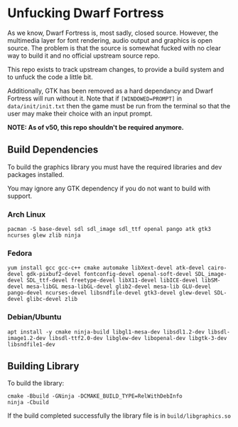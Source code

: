 Unfucking Dwarf Fortress
========================

As we know, Dwarf Fortress is, most sadly, closed source. However, the multimedia
layer for font rendering, audio output and graphics is open source. The problem
is that the source is somewhat fucked with no clear way to build it and no official
upstream source repo.

This repo exists to track upstream changes, to provide a build system and to unfuck
the code a little bit.

Additionally, GTK has been removed as a hard dependancy and Dwarf Fortress will
run without it. Note that if `[WINDOWED=PROMPT]` in `data/init/init.txt` then
the game must be run from the terminal so that the user may make their choice
with an input prompt.

**NOTE: As of v50, this repo shouldn't be required anymore.**

## Build Dependencies

To build the graphics library you must have the required libraries and
dev packages installed.

You may ignore any GTK dependency if you do not want to build with support.

### Arch Linux

```pacman -S base-devel sdl sdl_image sdl_ttf openal pango atk gtk3 ncurses glew zlib ninja```

### Fedora

```yum install gcc gcc-c++ cmake automake libXext-devel atk-devel cairo-devel gdk-pixbuf2-devel fontconfig-devel openal-soft-devel SDL_image-devel SDL_ttf-devel freetype-devel libX11-devel libICE-devel libSM-devel mesa-libGL mesa-libGL-devel glib2-devel mesa-lib GLU-devel pango-devel ncurses-devel libsndfile-devel gtk3-devel glew-devel SDL-devel glibc-devel zlib```

### Debian/Ubuntu

```apt install -y cmake ninja-build libgl1-mesa-dev libsdl1.2-dev libsdl-image1.2-dev libsdl-ttf2.0-dev libglew-dev libopenal-dev libgtk-3-dev libsndfile1-dev```

## Building Library

To build the library:

```
cmake -Bbuild -GNinja -DCMAKE_BUILD_TYPE=RelWithDebInfo
ninja -Cbuild
```

If the build completed successfully the library file is in `build/libgraphics.so`
